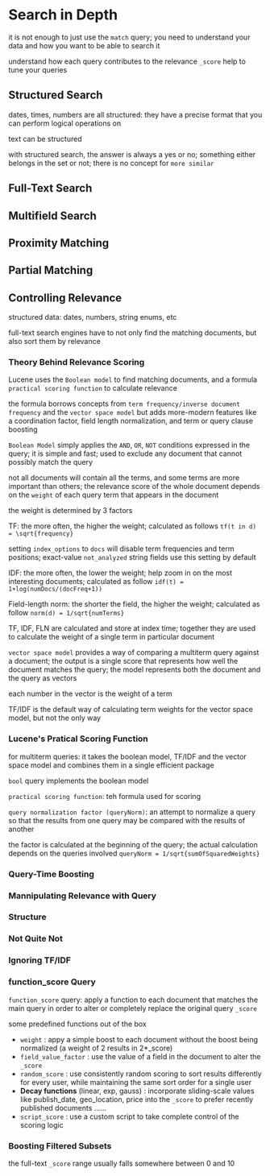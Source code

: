# Search in Depth

it is not enough to just use the `match` query; you need to understand your data and how you want to be able to search it

understand how each query contributes to the relevance `_score` help to tune your queries

## Structured Search

dates, times, numbers are all structured: they have a precise format that you can perform logical operations on

text can be structured

with structured search, the answer is always a yes or no; something either belongs in the set or not; there is no concept for `more similar`

## Full-Text Search

## Multifield Search

## Proximity Matching

## Partial Matching

## Controlling Relevance

structured data: dates, numbers, string enums, etc

full-text search engines have to not only find the matching documents, but also sort them by relevance

### Theory Behind Relevance Scoring

Lucene uses the `Boolean model` to find matching documents, and a formula `practical scoring function` to calculate relevance

the formula borrows concepts from `term frequency/inverse document frequency` and the `vector space model` but adds more-modern features like a coordination factor, field length normalization, and term or query clause boosting

`Boolean Model` simply applies the `AND`, `OR`, `NOT` conditions expressed in the query; it is simple and fast; used to exclude any document that cannot possibly match the query

not all documents will contain all the terms, and some terms are more important than others; the relevance score of the whole document depends on the `weight` of each query term that appears in the document

the weight is determined by 3 factors

TF: the more often, the higher the weight; calculated as follows `tf(t in d) = \sqrt{frequency}`

setting `index_options` to `docs` will disable term frequencies and term positions; exact-value `not_analyzed` string fields use this setting by default

IDF: the more often, the lower the weight; help zoom in on the most interesting documents; calculated as follow `idf(t) = 1+log(numDocs/(docFreq+1))`

Field-length norm: the shorter the field, the higher the weight; calculated as follow `norm(d) = 1/sqrt{numTerms}`

TF, IDF, FLN are calculated and store at index time; together they are used to calculate the weight of a single term in particular document

`vector space model` provides a way of comparing a multiterm query against a document; the output is a single score that represents how well the document matches the query; the model represents both the document and the query as vectors

each number in the vector is the weight of a term

TF/IDF is the default way of calculating term weights for the vector space model, but not the only way

### Lucene's Pratical Scoring Function

for multiterm queries: it takes the boolean model, TF/IDF and the vector space model and combines them in a single efficient package

`bool` query implements the boolean model

`practical scoring function`: teh formula used for scoring

`query normalization factor (queryNorm)`: an attempt to normalize a query so that the results from one query may be compared with the results of another

the factor is calculated at the beginning of the query; the actual calculation depends on the queries involved `queryNorm = 1/sqrt{sumOfSquaredWeights}`



### Query-Time Boosting

### Mannipulating Relevance with Query

### Structure

### Not Quite Not

### Ignoring TF/IDF

### function_score Query

`function_score` query: apply a function to each document that matches the main query in order to alter or completely replace the original query `_score`

some predefined functions out of the box

- `weight`                                 : appy a simple boost to each document without the boost being normalized (a weight of 2 results in 2*_score)
- `field_value_factor`                     : use the value of a field in the document to alter the `_score`
- `random_score`                           : use consistently random scoring to sort results differently for every user, while maintaining the same sort order for a single user
- **Decay functions** (linear, exp, gauss) : incorporate sliding-scale values like publish_date, geo_location, price into the `_score` to prefer recently published documents ......
- `script_score`                           : use a custom script to take complete control of the scoring logic

### Boosting Filtered Subsets

the full-text `_score` range usually falls somewhere between 0 and 10

